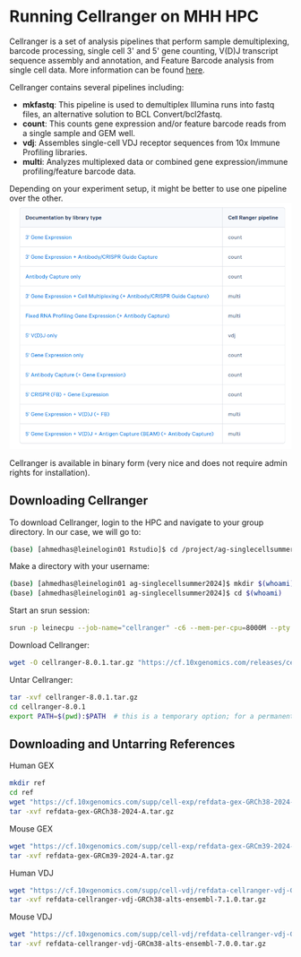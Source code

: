 # Running Cellranger on MHH HPC

Cellranger is a set of analysis pipelines that perform sample demultiplexing, barcode processing, single cell 3' and 5' gene counting, V(D)J transcript sequence assembly and annotation, and Feature Barcode analysis from single cell data. More information can be found [here](https://www.10xgenomics.com/support/software/cell-ranger/latest).

Cellranger contains several pipelines including:

- **mkfastq**: This pipeline is used to demultiplex Illumina runs into fastq files, an alternative solution to BCL Convert/bcl2fastq.
- **count**: This counts gene expression and/or feature barcode reads from a single sample and GEM well.
- **vdj**: Assembles single-cell VDJ receptor sequences from 10x Immune Profiling libraries.
- **multi**: Analyzes multiplexed data or combined gene expression/immune profiling/feature barcode data.

Depending on your experiment setup, it might be better to use one pipeline over the other.
![pipelines](https://github.com/Ahmedalaraby20/MHH-bioinformatics-support-community/blob/main/assets/pipelines.png)

Cellranger is available in binary form (very nice and does not require admin rights for installation).

## Downloading Cellranger

To download Cellranger, login to the HPC and navigate to your group directory. In our case, we will go to:

```bash
(base) [ahmedhas@leinelogin01 Rstudio]$ cd /project/ag-singlecellsummer2024/
```

Make a directory with your username:
```bash
(base) [ahmedhas@leinelogin01 ag-singlecellsummer2024]$ mkdir $(whoami)
(base) [ahmedhas@leinelogin01 ag-singlecellsummer2024]$ cd $(whoami)
```

Start an srun session:

```bash
srun -p leinecpu --job-name="cellranger" -c6 --mem-per-cpu=8000M --pty --time=02:00:00 /bin/bash
```

Download Cellranger:
```bash
wget -O cellranger-8.0.1.tar.gz "https://cf.10xgenomics.com/releases/cell-exp/cellranger-8.0.1.tar.gz?Expires=1720582383&Key-Pair-Id=APKAI7S6A5RYOXBWRPDA&Signature=O73rFYh9Y~mpFWq4a5tXsVW27y3kOpkS2kLgW-D4w427-vdKojsiNz7jnE-tHeTwqxljcH7ZbNjsSUkFZUpygKlcFNK6TkkcXXWhWtdGUGEJfj~prgOyDMYEVn~7gw0vJdidD8~s78rFElFTZLxw3Sz6ipvEzYrnhudeKK5euzD-UZBAjquOUOJyHRmJeVZNmJjE3QaP9YAgEwgTyIKWy7Mgcr3GwzC6pfU2WuKySGlNUuzZf61mfYWAhRi2a1k2ZyhG~gFq6~dTSRHDniwIBGahZke96CusKTESU-jNhZrtEh7cyneRicgrrib9mtCks5s3KQEQal6~LwCwMo8-7A__"
```

Untar Cellranger:
```bash
tar -xvf cellranger-8.0.1.tar.gz
cd cellranger-8.0.1
export PATH=$(pwd):$PATH  # this is a temporary option; for a permanent solution, copy this into the bashrc file in your home directory
```

## Downloading and Untarring References
Human GEX
```bash
mkdir ref
cd ref
wget "https://cf.10xgenomics.com/supp/cell-exp/refdata-gex-GRCh38-2024-A.tar.gz"
tar -xvf refdata-gex-GRCh38-2024-A.tar.gz
```
Mouse GEX
```bash
wget "https://cf.10xgenomics.com/supp/cell-exp/refdata-gex-GRCm39-2024-A.tar.gz"
tar -xvf refdata-gex-GRCm39-2024-A.tar.gz
```
Human VDJ
```bash
wget "https://cf.10xgenomics.com/supp/cell-vdj/refdata-cellranger-vdj-GRCh38-alts-ensembl-7.1.0.tar.gz"
tar -xvf refdata-cellranger-vdj-GRCh38-alts-ensembl-7.1.0.tar.gz
```
Mouse VDJ
```bash
wget "https://cf.10xgenomics.com/supp/cell-vdj/refdata-cellranger-vdj-GRCm38-alts-ensembl-7.0.0.tar.gz"
tar -xvf refdata-cellranger-vdj-GRCm38-alts-ensembl-7.0.0.tar.gz
```
